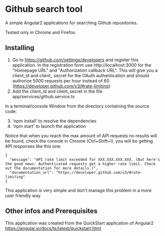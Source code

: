 # Github search tool

A simple Angular2 applications for searching Github repositories.

Tested only in Chrome and Firefox.


## Installing

1. Go to https://github.com/settings/developers and register this application.
   In the registration form use http://localhost:3000 for the "Homepage URL" and "Authorization callback URL".
   This will give you a client_id and client_ secret for the OAuth authentication and should authorize
   5000 requests per hour instead of 60 (https://developer.github.com/v3/#rate-limiting)
2. Add the client_id and client_secret in the file app/services/github.service.ts

In a terminal/console Window from the directory containing the source code:

3. 'npm install' to resolve the dependencies
4. 'npm start' to launch the application

Notice that when you reach the max amount of API requests no results will be found, check the console in Chrome (Ctrl+Shift+I),
you will be getting API responses like this one:

    {
      "message": "API rate limit exceeded for XXX.XXX.XXX.XXX. (But here's the good news: Authenticated requests get a higher rate limit. Check out the documentation for more details.)",
      "documentation_url": "https://developer.github.com/v3/#rate-limiting"
    }

This application is very simple and don't manage this problem in a more user friendly way



## Other infos and Prerequisites

This application was created from the QuickStart application of Angular2 https://angular.io/docs/ts/latest/quickstart.html
